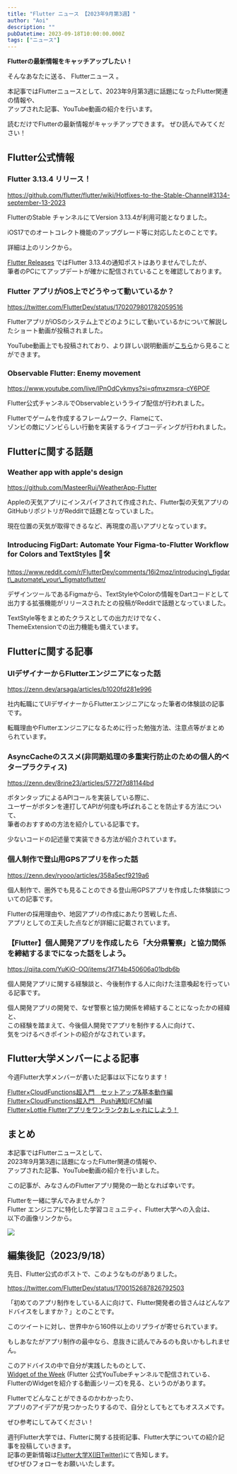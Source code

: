 ```yaml
---
title: "Flutter ニュース 【2023年9月第3週】"
author: "Aoi"
description: ""
pubDatetime: 2023-09-18T10:00:00.000Z
tags: ["ニュース"]
---
```


**Flutterの最新情報をキャッチアップしたい！**

そんなあなたに送る、 Flutterニュース 。

本記事ではFlutterニュースとして、2023年9月第3週に話題になったFlutter関連の情報や、  
アップされた記事、YouTube動画の紹介を行います。

読むだけでFlutterの最新情報がキャッチアップできます。 ぜひ読んでみてください！

## Flutter公式情報

### Flutter 3.13.4 リリース！

https://github.com/flutter/flutter/wiki/Hotfixes-to-the-Stable-Channel#3134-september-13-2023

FlutterのStable チャンネルにてVersion 3.13.4が利用可能となりました。

iOS17でのオートコレクト機能のアップグレード等に対応したとのことです。

詳細は上のリンクから。

[Flutter Releases](https://twitter.com/FlutterReleases) ではFlutter 3.13.4の通知ポストはありませんでしたが、  
筆者のPCにてアップデートが確かに配信されていることを確認しております。

### Flutter アプリがiOS上でどうやって動いているか？

https://twitter.com/FlutterDev/status/1702079801782059516

FlutterアプリがiOSのシステム上でどのようにして動いているかについて解説したショート動画が投稿されました。

YouTube動画上でも投稿されており、より詳しい説明動画が[こちら](https://youtu.be/ceMsPBbcEGg?si=Y5R77r7ooya2ciPP)から見ることができます。

### Observable Flutter: Enemy movement

https://www.youtube.com/live/lPnOdCykmys?si=qfmxzmsra-cY6POF

Flutter公式チャンネルでObservable<Flutter>というライブ配信が行われました。

Flutterでゲームを作成するフレームワーク、Flameにて、  
ゾンビの敵にゾンビらしい行動を実装するライブコーディングが行われました。

## Flutterに関する話題

### Weather app with apple's design

https://github.com/MasteerRui/WeatherApp-Flutter

Appleの天気アプリにインスパイアされて作成された、Flutter製の天気アプリのGitHubリポジトリがRedditで話題となっていました。

現在位置の天気が取得できるなど、再現度の高いアプリとなっています。

### Introducing FigDart: Automate Your Figma-to-Flutter Workflow for Colors and TextStyles 🎨🛠️

https://www.reddit.com/r/FlutterDev/comments/16i2mqz/introducing\_figdart\_automate\_your\_figmatoflutter/

デザインツールであるFigmaから、TextStyleやColorの情報をDartコードとして出力する拡張機能がリリースされたとの投稿がRedditで話題となっていました。

TextStyle等をまとめたクラスとしての出力だけでなく、  
ThemeExtensionでの出力機能も備えています。

## Flutterに関する記事

### **UIデザイナーからFlutterエンジニアになった話**

https://zenn.dev/arsaga/articles/b1020fd281e996

社内転職にてUIデザイナーからFlutterエンジニアになった筆者の体験談の記事です。

転職理由やFlutterエンジニアになるために行った勉強方法、注意点等がまとめられています。

### **AsyncCacheのススメ(非同期処理の多重実行防止のための個人的ベタープラクティス)**

https://zenn.dev/8rine23/articles/5772f7d81144bd

ボタンタップによるAPIコールを実装している際に、  
ユーザーがボタンを連打してAPIが何度も呼ばれることを防止する方法について、  
筆者のおすすめの方法を紹介している記事です。

少ないコードの記述量で実装できる方法が紹介されています。

### 個人制作で登山用GPSアプリを作った話

https://zenn.dev/ryooo/articles/358a5ecf9219a6

個人制作で、圏外でも見ることのできる登山用GPSアプリを作成した体験談についての記事です。

Flutterの採用理由や、地図アプリの作成にあたり苦戦した点、  
アプリとしての工夫した点などが詳細に記載されています。

### 【Flutter】個人開発アプリを作成したら「大分県警察」と協力関係を締結するまでになった話をしよう。

https://qiita.com/YuKiO-OO/items/3f714b450606a01bdb6b

個人開発アプリに関する経験談と、今後制作する人に向けた注意喚起を行っている記事です。

個人開発アプリの開発で、なぜ警察と協力関係を締結することになったかの経緯と、  
この経験を踏まえて、今後個人開発でアプリを制作する人に向けて、  
気をつけるべきポイントの紹介がなされています。

## Flutter大学メンバーによる記事

今週Flutter大学メンバーが書いた記事は以下になります！

[Flutter×CloudFunctions超入門　セットアップ&基本動作編](https://zenn.dev/flutteruniv_dev/articles/e37d753c2798bd)  
[Flutter×CloudFunctions超入門　Push通知(FCM)編](https://zenn.dev/flutteruniv_dev/articles/42c52fb2a2be04)  
[Flutter×Lottie Flutterアプリをワンランクおしゃれにしよう！](https://zenn.dev/flutteruniv_dev/articles/1d851be3e94fe4)

## まとめ

本記事ではFlutterニュースとして、  
2023年9月第3週に話題になったFlutter関連の情報や、  
アップされた記事、YouTube動画の紹介を行いました。

この記事が、みなさんのFlutterアプリ開発の一助となれば幸いです。

Flutterを一緒に学んでみませんか？  
Flutter エンジニアに特化した学習コミュニティ、Flutter大学への入会は、  
以下の画像リンクから。

[![](https://blog.flutteruniv.com/wp-content/uploads/2022/07/Flutter大学バナー.png)](//flutteruniv.com)

## 編集後記（2023/9/18）

先日、Flutter公式のポストで、このようなものがありました。

https://twitter.com/FlutterDev/status/1700152687826792503

「初めてのアプリ制作をしている人に向けて、Flutter開発者の皆さんはどんなアドバイスをしますか？」とのことです。

このツイートに対し、世界中から160件以上のリプライが寄せられています。

もしあなたがアプリ制作の最中なら、息抜きに読んでみるのも良いかもしれません。

このアドバイスの中で自分が実践したものとして、  
[Widget of the Week](https://www.youtube.com/playlist?list=PLjxrf2q8roU23XGwz3Km7sQZFTdB996iG) (Flutter 公式YouTubeチャンネルで配信されている、FlutterのWidgetを紹介する動画シリーズ)を見る、というのがあります。

Flutterでどんなことができるのかわかったり、  
アプリのアイデアが見つかったりするので、自分としてもとてもオススメです。

ぜひ参考にしてみてください！

週刊Flutter大学では、Flutterに関する技術記事、Flutter大学についての紹介記事を投稿していきます。  
記事の更新情報は[Flutter大学X(旧Twitter)](https://twitter.com/FlutterUniv)にて告知します。  
ぜひぜひフォローをお願いいたします。